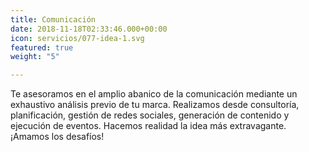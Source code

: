 ```yaml
---
title: Comunicación
date: 2018-11-18T02:33:46.000+00:00
icon: servicios/077-idea-1.svg
featured: true
weight: "5"

---
```

Te asesoramos en el amplio abanico de la comunicación mediante un exhaustivo análisis previo de tu marca. Realizamos desde consultoría, planificación, gestión de redes sociales, generación de contenido y ejecución de eventos. Hacemos realidad la idea más extravagante. ¡Amamos los desafíos!